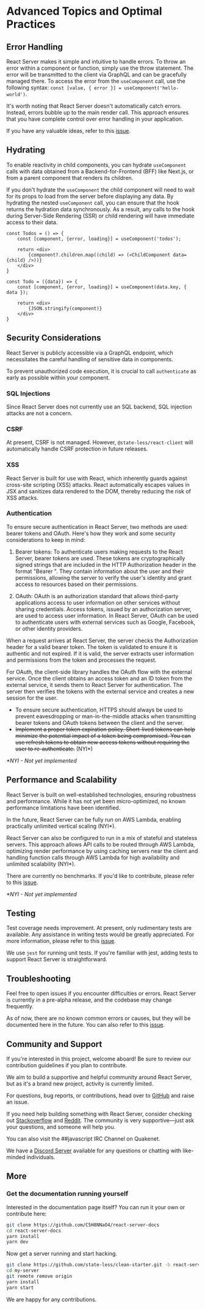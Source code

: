 # Advanced Topics and Optimal Practices

## Error Handling

React Server makes it simple and intuitive to handle errors. To throw an error within a component or function, simply use the throw statement. The error will be transmitted to the client via GraphQL and can be gracefully managed there. To access the error from the `useComponent` call, use the following syntax: `const [value, { error }] = useComponent('hello-world')`.

It's worth noting that React Server doesn't automatically catch errors. Instead, errors bubble up to the main render call. This approach ensures that you have complete control over error handling in your application.

If you have any valuable ideas, refer to this [issue](https://github.com/state-less/react-server/issues/18).

## Hydrating

To enable reactivity in child components, you can hydrate `useComponent` calls with data obtained from a Backend-for-Frontend (BFF) like Next.js, or from a parent component that renders its children.

If you don't hydrate the `useComponent` the child component will need to wait for its props to load from the server before displaying any data. By hydrating the nested `useComponent` call, you can ensure that the hook returns the hydration data synchronously. As a result, any calls to the hook during Server-Side Rendering (SSR) or child rendering will have immediate access to their data.


```tsx
const Todos = () => {
    const [component, {error, loading}] = useComponent('todos');

    return <div>
        {component?.children.map((child) => (<ChildComponent data={child} />))}
    </div>
}

const Todo = ({data}) => {
    const [component, {error, loading}] = useComponent(data.key, { data });

    return <div>
        {JSON.stringify(component)}
    </div>
}
```
## Security Considerations

React Server is publicly accessible via a GraphQL endpoint, which necessitates the careful handling of sensitive data in components.

To prevent unauthorized code execution, it is crucial to call `authenticate` as early as possible within your component.

### SQL Injections
Since React Server does not currently use an SQL backend, SQL injection attacks are not a concern.

### CSRF
At present, CSRF is not managed. However, `@state-less/react-client` will automatically handle CSRF protection in future releases.

### XSS
React Server is built for use with React, which inherently guards against cross-site scripting (XSS) attacks. React automatically escapes values in JSX and sanitizes data rendered to the DOM, thereby reducing the risk of XSS attacks.


### Authentication

To ensure secure authentication in React Server, two methods are used: bearer tokens and OAuth. Here's how they work and some security considerations to keep in mind:

1. Bearer tokens: To authenticate users making requests to the React Server, bearer tokens are used. These tokens are cryptographically signed strings that are included in the HTTP Authorization header in the format "Bearer <token>". They contain information about the user and their permissions, allowing the server to verify the user's identity and grant access to resources based on their permissions.

2. OAuth: OAuth is an authorization standard that allows third-party applications access to user information on other services without sharing credentials. Access tokens, issued by an authorization server, are used to access user information. In React Server, OAuth can be used to authenticate users with external services such as Google, Facebook, or other identity providers.

When a request arrives at React Server, the server checks the Authorization header for a valid bearer token. The token is validated to ensure it is authentic and not expired. If it is valid, the server extracts user information and permissions from the token and processes the request.

For OAuth, the client-side library handles the OAuth flow with the external service. Once the client obtains an access token and an ID token from the external service, it sends them to React Server for authentication. The server then verifies the tokens with the external service and creates a new session for the user.

* To ensure secure authentication, HTTPS should always be used to prevent eavesdropping or man-in-the-middle attacks when transmitting bearer tokens and OAuth tokens between the client and the server.
* ~~Implement a proper token expiration policy. Short-lived tokens can help minimize the potential impact of a token being compromised. You can use refresh tokens to obtain new access tokens without requiring the user to re-authenticate.~~ (NYI*)

*\*NYI - Not yet implemented*

## Performance and Scalability

React Server is built on well-established technologies, ensuring robustness and performance. While it has not yet been micro-optimized, no known performance limitations have been identified.

In the future, React Server can be fully run on AWS Lambda, enabling practically unlimited vertical scaling (NYI*).

React Server can also be configured to run in a mix of stateful and stateless servers. This approach allows API calls to be routed through AWS Lambda, optimizing render performance by using caching servers near the client and handling function calls through AWS Lambda for high availability and unlimited scalability (NYI*).

There are currently no benchmarks. If you'd like to contribute, please refer to this [issue](https://github.com/state-less/react-server/issues/19).

*\*NYI - Not yet implemented*

## Testing

Test coverage needs improvement. At present, only rudimentary tests are available. Any assistance in writing tests would be greatly appreciated. For more information, please refer to this [issue](https://github.com/state-less/react-server/issues/20).

We use `jest` for running unit tests. If you're familiar with jest, adding tests to support React Server is straightforward.

## Troubleshooting

Feel free to open issues if you encounter difficulties or errors. React Server is currently in a pre-alpha release, and the codebase may change frequently.

As of now, there are no known common errors or causes, but they will be documented here in the future. You can also refer to this [issue](https://github.com/state-less/react-server/issues/21).

## Community and Support

If you're interested in this project, welcome aboard! Be sure to review our contribution guidelines if you plan to contribute.

We aim to build a supportive and helpful community around React Server, but as it's a brand new project, activity is currently limited.

For questions, bug reports, or contributions, head over to [GitHub](https://github.com/state-less/react-server/issuesF) and raise an issue.

If you need help building something with React Server, consider checking out [Stackoverflow](stackoverflow.com) and [Reddit](https://www.reddit.com/r/learnprogramming). The community is very supportive—just ask your questions, and someone will help you.

You can also visit the ##javascript IRC Channel on Quakenet.

We have a [Discord Server](https://discord.gg/MJuVT4kE) available for any questions or chatting with like-minded individuals.

## More
### Get the documentation running yourself

Interested in the documentation page itself? You can run it your own or contribute here:

```bash
git clone https://github.com/C5H8NNaO4/react-server-docs
cd react-server-docs
yarn install
yarn dev
```

Now get a server running and start hacking. 

```bash
git clone https://github.com/state-less/clean-starter.git -b react-server my-server
cd my-server
git remote remove origin
yarn install
yarn start
```

We are happy for any contributions.
